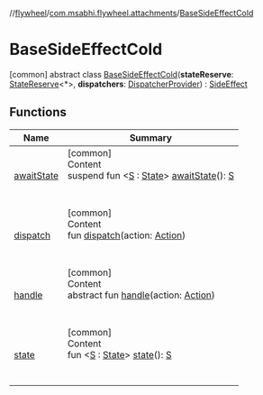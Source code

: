//[flywheel](../../../index.md)/[com.msabhi.flywheel.attachments](../index.md)/[BaseSideEffectCold](index.md)



# BaseSideEffectCold  
 [common] abstract class [BaseSideEffectCold](index.md)(**stateReserve**: [StateReserve](../../com.msabhi.flywheel/-state-reserve/index.md)<*>, **dispatchers**: [DispatcherProvider](../-dispatcher-provider/index.md)) : [SideEffect](../-side-effect/index.md)   


## Functions  
  
|  Name |  Summary | 
|---|---|
| <a name="com.msabhi.flywheel.attachments/BaseSideEffectCold/awaitState/#/PointingToDeclaration/"></a>[awaitState](await-state.md)| <a name="com.msabhi.flywheel.attachments/BaseSideEffectCold/awaitState/#/PointingToDeclaration/"></a>[common]  <br>Content  <br>suspend fun <[S](await-state.md) : [State](../../com.msabhi.flywheel/-state/index.md)> [awaitState](await-state.md)(): [S](await-state.md)  <br><br><br>|
| <a name="com.msabhi.flywheel.attachments/BaseSideEffectCold/dispatch/#com.msabhi.flywheel.Action/PointingToDeclaration/"></a>[dispatch](dispatch.md)| <a name="com.msabhi.flywheel.attachments/BaseSideEffectCold/dispatch/#com.msabhi.flywheel.Action/PointingToDeclaration/"></a>[common]  <br>Content  <br>fun [dispatch](dispatch.md)(action: [Action](../../com.msabhi.flywheel/-action/index.md))  <br><br><br>|
| <a name="com.msabhi.flywheel.attachments/SideEffect/handle/#com.msabhi.flywheel.Action/PointingToDeclaration/"></a>[handle](../-side-effect/handle.md)| <a name="com.msabhi.flywheel.attachments/SideEffect/handle/#com.msabhi.flywheel.Action/PointingToDeclaration/"></a>[common]  <br>Content  <br>abstract fun [handle](../-side-effect/handle.md)(action: [Action](../../com.msabhi.flywheel/-action/index.md))  <br><br><br>|
| <a name="com.msabhi.flywheel.attachments/BaseSideEffectCold/state/#/PointingToDeclaration/"></a>[state](state.md)| <a name="com.msabhi.flywheel.attachments/BaseSideEffectCold/state/#/PointingToDeclaration/"></a>[common]  <br>Content  <br>fun <[S](state.md) : [State](../../com.msabhi.flywheel/-state/index.md)> [state](state.md)(): [S](state.md)  <br><br><br>|


